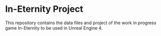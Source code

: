 # In-Eternity Project

This repository contains the data files and project of the work in progress game In-Eternity to be used in Unreal Engine 4.
